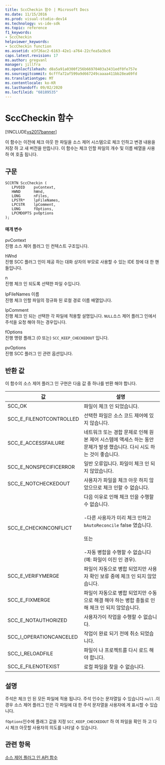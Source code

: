 ```yaml
---
title: SccCheckin 함수 | Microsoft Docs
ms.date: 11/15/2016
ms.prod: visual-studio-dev14
ms.technology: vs-ide-sdk
ms.topic: reference
f1_keywords:
- SccCheckin
helpviewer_keywords:
- SccCheckin function
ms.assetid: e3f26ac2-6163-42e1-a764-22cfea5a3bc6
caps.latest.revision: 17
ms.author: gregvanl
manager: jillfra
ms.openlocfilehash: d8a5a91a0300f256b66970403a3431edf0fe757e
ms.sourcegitcommit: 6cfffa72af599a9d667249caaaa411bb28ea69fd
ms.translationtype: MT
ms.contentlocale: ko-KR
ms.lasthandoff: 09/02/2020
ms.locfileid: "68189535"
---
```

# <a name="scccheckin-function"></a>SccCheckin 함수
[!INCLUDE[vs2017banner](../includes/vs2017banner.md)]

이 함수는 이전에 체크 아웃 한 파일을 소스 제어 시스템으로 체크 인하고 변경 내용을 저장 하 고 새 버전을 만듭니다. 이 함수는 체크 인할 파일의 개수 및 이름 배열을 사용 하 여 호출 됩니다.  
  
## <a name="syntax"></a>구문  
  
```cpp#  
SCCRTN SccCheckin (  
   LPVOID    pvContext,  
   HWND      hWnd,  
   LONG      nFiles,  
   LPSTR*    lpFileNames,  
   LPCSTR    lpComment,  
   LONG      fOptions,  
   LPCMDOPTS pvOptions  
);  
```  
  
#### <a name="parameters"></a>매개 변수  
 pvContext  
 진행 소스 제어 플러그 인 컨텍스트 구조입니다.  
  
 hWnd  
 진행 SCC 플러그 인이 제공 하는 대화 상자의 부모로 사용할 수 있는 IDE 창에 대 한 핸들입니다.  
  
 n  
 진행 체크 인 되도록 선택한 파일 수입니다.  
  
 lpFileNames 이름  
 진행 체크 인할 파일의 정규화 된 로컬 경로 이름 배열입니다.  
  
 lpComment  
 진행 체크 인 되는 선택한 각 파일에 적용할 설명입니다. `NULL`소스 제어 플러그 인에서 주석을 요청 해야 하는 경우입니다.  
  
 fOptions  
 진행 명령 플래그 (0 또는) `SCC_KEEP_CHECKEDOUT` 입니다.  
  
 pvOptions  
 진행 SCC 플러그 인 관련 옵션입니다.  
  
## <a name="return-value"></a>반환 값  
 이 함수의 소스 제어 플러그 인 구현은 다음 값 중 하나를 반환 해야 합니다.  
  
|값|설명|  
|-----------|-----------------|  
|SCC_OK|파일이 체크 인 되었습니다.|  
|SCC_E_FILENOTCONTROLLED|선택한 파일은 소스 코드 제어에 있지 않습니다.|  
|SCC_E_ACCESSFAILURE|네트워크 또는 경합 문제로 인해 원본 제어 시스템에 액세스 하는 동안 문제가 발생 했습니다. 다시 시도 하는 것이 좋습니다.|  
|SCC_E_NONSPECIFICERROR|일반 오류입니다. 파일이 체크 인 되지 않았습니다.|  
|SCC_E_NOTCHECKEDOUT|사용자가 파일을 체크 아웃 하지 않았으므로 체크 인할 수 없습니다.|  
|SCC_E_CHECKINCONFLICT|다음 이유로 인해 체크 인을 수행할 수 없습니다.<br /><br /> -다른 사용자가 미리 체크 인하고 `bAutoReconcile` false 였습니다.<br /><br /> 또는<br /><br /> -자동 병합을 수행할 수 없습니다 (예: 파일이 이진 인 경우).|  
|SCC_E_VERIFYMERGE|파일이 자동으로 병합 되었지만 사용자 확인 보류 중에 체크 인 되지 않았습니다.|  
|SCC_E_FIXMERGE|파일이 자동으로 병합 되었지만 수동으로 해결 해야 하는 병합 충돌로 인해 체크 인 되지 않았습니다.|  
|SCC_E_NOTAUTHORIZED|사용자가이 작업을 수행할 수 없습니다.|  
|SCC_I_OPERATIONCANCELED|작업이 완료 되기 전에 취소 되었습니다.|  
|SCC_I_RELOADFILE|파일이 나 프로젝트를 다시 로드 해야 합니다.|  
|SCC_E_FILENOTEXIST|로컬 파일을 찾을 수 없습니다.|  
  
## <a name="remarks"></a>설명  
 주석은 체크 인 된 모든 파일에 적용 됩니다. 주석 인수는 문자열일 수 있습니다 `null` .이 경우 소스 제어 플러그 인은 각 파일에 대 한 주석 문자열을 사용자에 게 표시할 수 있습니다.  
  
 `fOptions`인수에 플래그 값을 지정 `SCC_KEEP_CHECKEDOUT` 하 여 파일을 확인 하 고 다시 체크 아웃할 사용자의 의도를 나타낼 수 있습니다.  
  
## <a name="see-also"></a>관련 항목  
 [소스 제어 플러그 인 API 함수](../extensibility/source-control-plug-in-api-functions.md)
